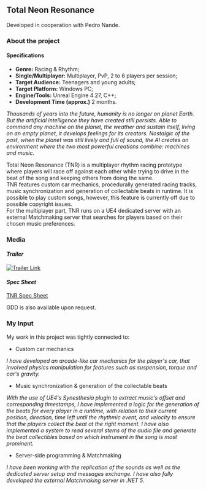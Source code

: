 ## Total Neon Resonance  


Developed in cooperation with Pedro Nande.

### **About the project** 

#### **Specifications**

+ **Genre:** Racing & Rhythm;
+ **Single/Multiplayer:** Multiplayer, PvP, 2 to 6 players per session;
+ **Target Audience:** Teenagers and young adults;
+ **Target Platform:** Windows PC;
+ **Engine/Tools:** Unreal Engine 4.27, C++;
+ **Development Time (approx.)** 2 months.

*Thousands of years into the future, humanity is no longer on planet Earth. But the artificial intelligence they have created still persists. Able to command any machine on the planet, the weather and sustain itself, living on an empty planet, it develops feelings for its creators. Nostalgic of the past, when the planet was still lively and full of sound, the AI creates an environment where the two most powerful creations combine: machines and music.*  

Total Neon Resonance (TNR) is a multiplayer rhythm racing prototype where players will race off against each other while trying to drive in the beat of the song and keeping others from doing the same.  
TNR features custom car mechanics, procedurally generated racing tracks, music synchronization and generation of collectable beats in runtime. It is possible to play custom songs, however, this feature is currently off due to possible copyright issues.  
For the multiplayer part, TNR runs on a UE4 dedicated server with an external Matchmaking server that searches for players based on their chosen music preferences.   

### **Media**

#### *Trailer*

[![Trailer Link](https://img.youtube.com/vi/Y68hBi5FOo/0.jpg)](https://youtu.be/-Y68hBi5FOo)

#### *Spec Sheet*

[TNR Spec Sheet](/pdf/Spec.pdf)


GDD is also available upon request.

### **My Input**

My work in this project was tightly connected to: 
+ Custom car mechanics  

*I have developed an arcade-like car mechanics for the player's car, that involved physics manipulation for features such as suspension, torque and car's gravity.*

+ Music synchronization & generation of the collectable beats  

*With the use of UE4's Synesthesia plugin to extract music's offset and corresponding timestamps, I have implemented a logic for the generation of the beats for every player in a runtime, with relation to their current position, direction, time left until the rhythmic event, and velocity to ensure that the players collect the beat at the right moment. I have also implemented a system to read several stems of the audio file and generate the beat collectibles based on which instrument in the song is most prominent.*  

+ Server-side programming & Matchmaking  

*I have been working with the replication of the sounds as well as the dedicated server setup and messages exchange. I have also fully developed the external Matchmaking server in .NET 5.*

